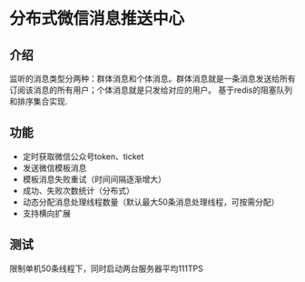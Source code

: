 # 分布式微信消息推送中心

## 介绍

监听的消息类型分两种：群体消息和个体消息。群体消息就是一条消息发送给所有订阅该消息的所有用户；个体消息就是只发给对应的用户。
基于redis的阻塞队列和排序集合实现.

## 功能

- 定时获取微信公众号token、ticket
- 发送微信模板消息
- 模板消息失败重试（时间间隔逐渐增大）
- 成功、失败次数统计（分布式）
- 动态分配消息处理线程数量（默认最大50条消息处理线程，可按需分配）
- 支持横向扩展

## 测试

限制单机50条线程下，同时启动两台服务器平均111TPS